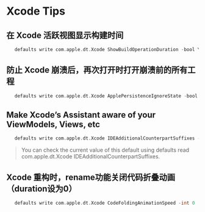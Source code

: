 # Xcode Tips

## 在 Xcode 活跃视图显示构建时间

```objective-c
   defaults write com.apple.dt.Xcode ShowBuildOperationDuration -bool YES
```



## 防止 Xcode 崩溃后，再次打开时打开崩溃前的所有工程

```objective-c
   defaults write com.apple.dt.Xcode ApplePersistenceIgnoreState -bool YES
```



## Make Xcode’s Assistant aware of your ViewModels, Views, etc

```objective-c
   defaults write com.apple.dt.Xcode IDEAdditionalCounterpartSuffixes -array-add "ViewModel" "View" "Screen"
```

> You can check the current value of this default using defaults read com.apple.dt.Xcode IDEAdditionalCounterpartSuffixes.



## Xcode 重构时，rename功能关闭代码折叠动画（duration设为0）

```objective-c
   defaults write com.apple.dt.Xcode CodeFoldingAnimationSpeed -int 0
```






